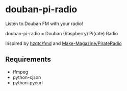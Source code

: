 # douban-pi-radio

Listen to Douban FM with your radio!

douban-pi-radio = Douban (Raspberry) Pi(rate) Radio

Inspired by [hzqtc/fmd](http://hzqtc.github.io/fmd/) and [Make-Magazine/PirateRadio](https://github.com/Make-Magazine/PirateRadio)

## Requirements

* ffmpeg
* python-cjson
* python-pycurl


